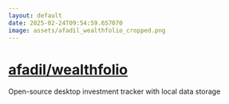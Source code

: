 ```yaml
---
layout: default
date: 2025-02-24T09:54:59.657070
image: assets/afadil_wealthfolio_cropped.png
---
```


# [afadil/wealthfolio](https://github.com/afadil/wealthfolio)

Open-source desktop investment tracker with local data storage
